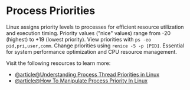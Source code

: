 # Process Priorities

Linux assigns priority levels to processes for efficient resource utilization and execution timing. Priority values ("nice" values) range from -20 (highest) to +19 (lowest priority). View priorities with `ps -eo pid,pri,user,comm`. Change priorities using `renice -5 -p [PID]`. Essential for system performance optimization and CPU resource management.

Visit the following resources to learn more:

- [@article@Understanding Process Thread Priorities in Linux](https://blogs.oracle.com/linux/post/task-priority)
- [@article@How To Manipulate Process Priority In Linux](https://www.itsmarttricks.com/how-to-manipulate-process-priority-in-linux-using-nice-and-renice-commands/)